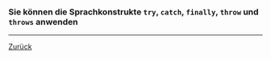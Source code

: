 ### Sie können die Sprachkonstrukte ``try``, ``catch``, ``finally``, ``throw`` und ``throws`` anwenden

---

[Zurück](200exceptions.md)


